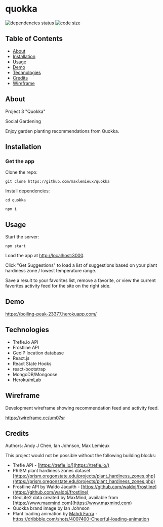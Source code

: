 # quokka
![dependencies status](https://img.shields.io/david/cwalker226/Cangaroo?style=for-the-badge)
![code size](https://img.shields.io/github/languages/code-size/cwalker226/Cangaroo?style=for-the-badge)

## Table of Contents
* [About](#about)
* [Installation](#installation)
* [Usage](#usage)
* [Demo](#demo)
* [Technologies](#technologies)
* [Credits](#credits)
* [Wireframe](#wireframe)

## About
Project 3 "Quokka"

Social Gardening

Enjoy garden planting recommendations from Quokka.

## Installation

### Get the app

Clone the repo:

`git clone https://github.com/maxlemieux/quokka`

Install dependencies:

`cd quokka`

`npm i`

## Usage

Start the server:

`npm start`

Load the app at [http://localhost:3000](http://localhost:3000).

Click "Get Suggestions" to load a list of suggestions based on your plant hardiness zone / lowest temperature range.

Save a result to your favorites list, remove a favorite, or view the current favorites activity feed for the site on the right side.

## Demo
https://boiling-peak-23377.herokuapp.com/

## Technologies
* Trefle.io API
* Frostline API
* GeoIP location database
* React.js
* React State Hooks
* react-bootstrap
* MongoDB/Mongoose
* Heroku/mLab

## Wireframe
Development wireframe showing recommendation feed and activity feed.

https://wireframe.cc/um07sr

## Credits

Authors: Andy J Chen, Ian Johnson, Max Lemieux

This project would not be possible without the following building blocks:

* Trefle API - [https://trefle.io/](https://trefle.io/)
* PRISM plant hardiness zones dataset [https://prism.oregonstate.edu/projects/plant_hardiness_zones.php](https://prism.oregonstate.edu/projects/plant_hardiness_zones.php)
* Frostline API by Waldo Jaquith - [https://github.com/waldoj/frostline](https://github.com/waldoj/frostline)
* GeoLite2 data created by MaxMind, available from [https://www.maxmind.com](https://www.maxmind.com)
* Quokka brand image by Ian Johnson
* Plant loading animation by [Mahdi Farra](https://twitter.com/mahdif) - https://dribbble.com/shots/4007400-Cheerful-loading-animation

